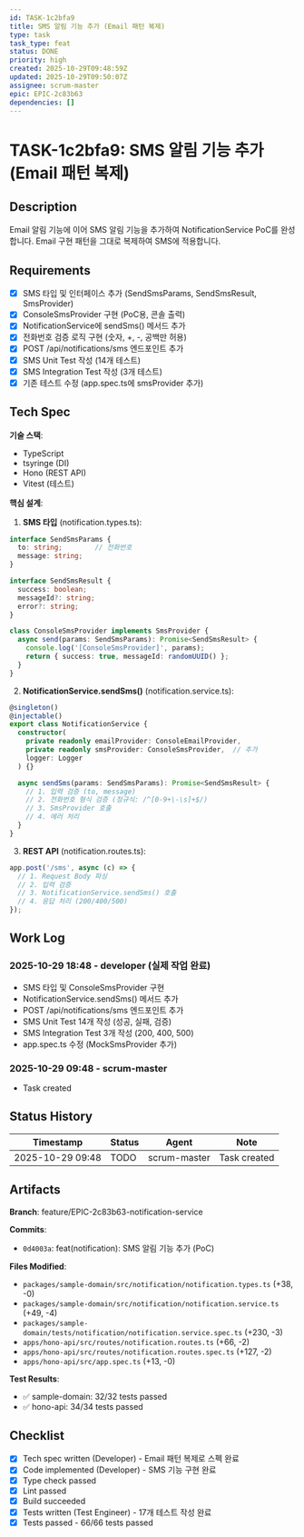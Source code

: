 ```yaml
---
id: TASK-1c2bfa9
title: SMS 알림 기능 추가 (Email 패턴 복제)
type: task
task_type: feat
status: DONE
priority: high
created: 2025-10-29T09:48:59Z
updated: 2025-10-29T09:50:07Z
assignee: scrum-master
epic: EPIC-2c83b63
dependencies: []
---
```


# TASK-1c2bfa9: SMS 알림 기능 추가 (Email 패턴 복제)

## Description

Email 알림 기능에 이어 SMS 알림 기능을 추가하여 NotificationService PoC를 완성합니다. Email 구현 패턴을 그대로 복제하여 SMS에 적용합니다.

## Requirements

- [x] SMS 타입 및 인터페이스 추가 (SendSmsParams, SendSmsResult, SmsProvider)
- [x] ConsoleSmsProvider 구현 (PoC용, 콘솔 출력)
- [x] NotificationService에 sendSms() 메서드 추가
- [x] 전화번호 검증 로직 구현 (숫자, +, -, 공백만 허용)
- [x] POST /api/notifications/sms 엔드포인트 추가
- [x] SMS Unit Test 작성 (14개 테스트)
- [x] SMS Integration Test 작성 (3개 테스트)
- [x] 기존 테스트 수정 (app.spec.ts에 smsProvider 추가)

## Tech Spec

**기술 스택**:
- TypeScript
- tsyringe (DI)
- Hono (REST API)
- Vitest (테스트)

**핵심 설계**:

1. **SMS 타입** (notification.types.ts):
```typescript
interface SendSmsParams {
  to: string;        // 전화번호
  message: string;
}

interface SendSmsResult {
  success: boolean;
  messageId?: string;
  error?: string;
}

class ConsoleSmsProvider implements SmsProvider {
  async send(params: SendSmsParams): Promise<SendSmsResult> {
    console.log('[ConsoleSmsProvider]', params);
    return { success: true, messageId: randomUUID() };
  }
}
```

2. **NotificationService.sendSms()** (notification.service.ts):
```typescript
@singleton()
@injectable()
export class NotificationService {
  constructor(
    private readonly emailProvider: ConsoleEmailProvider,
    private readonly smsProvider: ConsoleSmsProvider,  // 추가
    logger: Logger
  ) {}

  async sendSms(params: SendSmsParams): Promise<SendSmsResult> {
    // 1. 입력 검증 (to, message)
    // 2. 전화번호 형식 검증 (정규식: /^[0-9+\-\s]+$/)
    // 3. SmsProvider 호출
    // 4. 에러 처리
  }
}
```

3. **REST API** (notification.routes.ts):
```typescript
app.post('/sms', async (c) => {
  // 1. Request Body 파싱
  // 2. 입력 검증
  // 3. NotificationService.sendSms() 호출
  // 4. 응답 처리 (200/400/500)
});
```

## Work Log

### 2025-10-29 18:48 - developer (실제 작업 완료)
- SMS 타입 및 ConsoleSmsProvider 구현
- NotificationService.sendSms() 메서드 추가
- POST /api/notifications/sms 엔드포인트 추가
- SMS Unit Test 14개 작성 (성공, 실패, 검증)
- SMS Integration Test 3개 작성 (200, 400, 500)
- app.spec.ts 수정 (MockSmsProvider 추가)

### 2025-10-29 09:48 - scrum-master
- Task created

## Status History

| Timestamp | Status | Agent | Note |
|-----------|--------|-------|------|
| 2025-10-29 09:48 | TODO | scrum-master | Task created |

## Artifacts

**Branch**: feature/EPIC-2c83b63-notification-service

**Commits**:
- `0d4003a`: feat(notification): SMS 알림 기능 추가 (PoC)

**Files Modified**:
- `packages/sample-domain/src/notification/notification.types.ts` (+38, -0)
- `packages/sample-domain/src/notification/notification.service.ts` (+49, -4)
- `packages/sample-domain/tests/notification/notification.service.spec.ts` (+230, -3)
- `apps/hono-api/src/routes/notification.routes.ts` (+66, -2)
- `apps/hono-api/src/routes/notification.routes.spec.ts` (+127, -2)
- `apps/hono-api/src/app.spec.ts` (+13, -0)

**Test Results**:
- ✅ sample-domain: 32/32 tests passed
- ✅ hono-api: 34/34 tests passed

## Checklist

- [x] Tech spec written (Developer) - Email 패턴 복제로 스펙 완료
- [x] Code implemented (Developer) - SMS 기능 구현 완료
- [x] Type check passed
- [x] Lint passed
- [x] Build succeeded
- [x] Tests written (Test Engineer) - 17개 테스트 작성 완료
- [x] Tests passed - 66/66 tests passed
